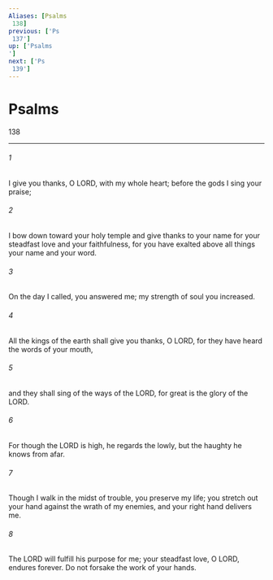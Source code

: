 ```yaml
---
Aliases: [Psalms 138]
previous: ['Ps 137']
up: ['Psalms']
next: ['Ps 139']
---
```

# Psalms 138

***
 

###### 1 
I give you thanks, O LORD, with my whole heart;  before the gods I sing your praise;   

###### 2 
I bow down toward your holy temple  and give thanks to your name for your steadfast love and your faithfulness,  for you have exalted above all things  your name and your word.   

###### 3 
On the day I called, you answered me;  my strength of soul you increased.  

###### 4 
All the kings of the earth shall give you thanks, O LORD,  for they have heard the words of your mouth,   

###### 5 
and they shall sing of the ways of the LORD,  for great is the glory of the LORD.   

###### 6 
For though the LORD is high, he regards the lowly,  but the haughty he knows from afar.  

###### 7 
Though I walk in the midst of trouble,  you preserve my life;  you stretch out your hand against the wrath of my enemies,  and your right hand delivers me.   

###### 8 
The LORD will fulfill his purpose for me;  your steadfast love, O LORD, endures forever.  Do not forsake the work of your hands.
